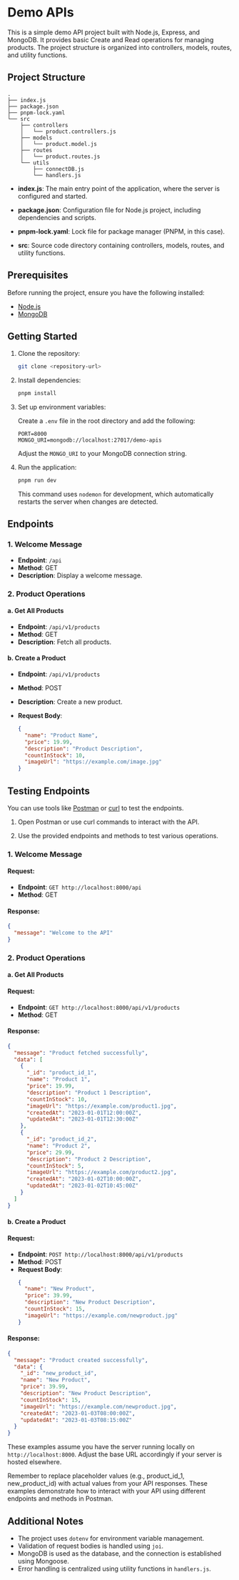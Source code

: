 # Demo APIs

This is a simple demo API project built with Node.js, Express, and MongoDB. It provides basic Create and Read operations for managing products. The project structure is organized into controllers, models, routes, and utility functions.

## Project Structure

```
.
├── index.js
├── package.json
├── pnpm-lock.yaml
└── src
    ├── controllers
    │   └── product.controllers.js
    ├── models
    │   └── product.model.js
    ├── routes
    │   └── product.routes.js
    └── utils
        ├── connectDB.js
        └── handlers.js
```

- **index.js**: The main entry point of the application, where the server is configured and started.

- **package.json**: Configuration file for Node.js project, including dependencies and scripts.

- **pnpm-lock.yaml**: Lock file for package manager (PNPM, in this case).

- **src**: Source code directory containing controllers, models, routes, and utility functions.

## Prerequisites

Before running the project, ensure you have the following installed:

- [Node.js](https://nodejs.org/)
- [MongoDB](https://www.mongodb.com/try/download/community)

## Getting Started

1. Clone the repository:

   ```bash
   git clone <repository-url>
   ```

2. Install dependencies:

   ```bash
   pnpm install
   ```

3. Set up environment variables:

   Create a `.env` file in the root directory and add the following:

   ```
   PORT=8000
   MONGO_URI=mongodb://localhost:27017/demo-apis
   ```

   Adjust the `MONGO_URI` to your MongoDB connection string.

4. Run the application:

   ```bash
   pnpm run dev
   ```

   This command uses `nodemon` for development, which automatically restarts the server when changes are detected.

## Endpoints

### 1. Welcome Message

- **Endpoint**: `/api`
- **Method**: GET
- **Description**: Display a welcome message.

### 2. Product Operations

#### a. Get All Products

- **Endpoint**: `/api/v1/products`
- **Method**: GET
- **Description**: Fetch all products.

#### b. Create a Product

- **Endpoint**: `/api/v1/products`
- **Method**: POST
- **Description**: Create a new product.
- **Request Body**:

  ```json
  {
    "name": "Product Name",
    "price": 19.99,
    "description": "Product Description",
    "countInStock": 10,
    "imageUrl": "https://example.com/image.jpg"
  }
  ```

## Testing Endpoints

You can use tools like [Postman](https://www.postman.com/) or [curl](https://curl.se/) to test the endpoints.

1. Open Postman or use curl commands to interact with the API.

2. Use the provided endpoints and methods to test various operations.

### 1. Welcome Message

#### Request:

- **Endpoint**: `GET http://localhost:8000/api`
- **Method**: GET

#### Response:

```json
{
  "message": "Welcome to the API"
}
```

### 2. Product Operations

#### a. Get All Products

#### Request:

- **Endpoint**: `GET http://localhost:8000/api/v1/products`
- **Method**: GET

#### Response:

```json
{
  "message": "Product fetched successfully",
  "data": [
    {
      "_id": "product_id_1",
      "name": "Product 1",
      "price": 19.99,
      "description": "Product 1 Description",
      "countInStock": 10,
      "imageUrl": "https://example.com/product1.jpg",
      "createdAt": "2023-01-01T12:00:00Z",
      "updatedAt": "2023-01-01T12:30:00Z"
    },
    {
      "_id": "product_id_2",
      "name": "Product 2",
      "price": 29.99,
      "description": "Product 2 Description",
      "countInStock": 5,
      "imageUrl": "https://example.com/product2.jpg",
      "createdAt": "2023-01-02T10:00:00Z",
      "updatedAt": "2023-01-02T10:45:00Z"
    }
  ]
}
```

#### b. Create a Product

#### Request:

- **Endpoint**: `POST http://localhost:8000/api/v1/products`
- **Method**: POST
- **Request Body**:
  ```json
  {
    "name": "New Product",
    "price": 39.99,
    "description": "New Product Description",
    "countInStock": 15,
    "imageUrl": "https://example.com/newproduct.jpg"
  }
  ```

#### Response:

```json
{
  "message": "Product created successfully",
  "data": {
    "_id": "new_product_id",
    "name": "New Product",
    "price": 39.99,
    "description": "New Product Description",
    "countInStock": 15,
    "imageUrl": "https://example.com/newproduct.jpg",
    "createdAt": "2023-01-03T08:00:00Z",
    "updatedAt": "2023-01-03T08:15:00Z"
  }
}
```

These examples assume you have the server running locally on `http://localhost:8000`. Adjust the base URL accordingly if your server is hosted elsewhere.

Remember to replace placeholder values (e.g., product_id_1, new_product_id) with actual values from your API responses. These examples demonstrate how to interact with your API using different endpoints and methods in Postman.

## Additional Notes

- The project uses `dotenv` for environment variable management.
- Validation of request bodies is handled using `joi`.
- MongoDB is used as the database, and the connection is established using Mongoose.
- Error handling is centralized using utility functions in `handlers.js`.
